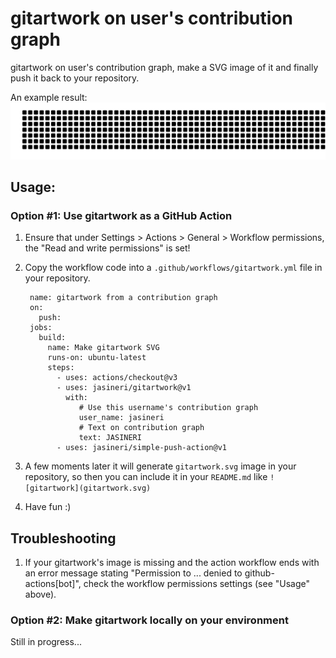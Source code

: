 # gitartwork on user's contribution graph

gitartwork on user's contribution graph, make a SVG image of it and finally push it back to your repository.

An example result:
[![sdon2/gitartwork](gitartwork.svg)](https://github.com/sdon2/gitartwork)

## Usage:

### Option #1: Use gitartwork as a GitHub Action
1. Ensure that under Settings > Actions > General > Workflow permissions, the "Read and write permissions" is set!
2. Copy the workflow code into a `.github/workflows/gitartwork.yml` file in your repository.

        name: gitartwork from a contribution graph
        on: 
          push:
        jobs:
          build:
            name: Make gitartwork SVG
            runs-on: ubuntu-latest
            steps:
              - uses: actions/checkout@v3
              - uses: jasineri/gitartwork@v1
                with:
                   # Use this username's contribution graph  
                   user_name: jasineri
                   # Text on contribution graph 
                   text: JASINERI
              - uses: jasineri/simple-push-action@v1

2. A few moments later it will generate `gitartwork.svg` image in your repository, so then you can include it in your `README.md` like `![gitartwork](gitartwork.svg)`
3. Have fun :)

## Troubleshooting
1. If your gitartwork's image is missing and the action workflow ends with an error message stating "Permission to ... denied to github-actions\[bot\]", check the workflow permissions settings (see "Usage" above).

### Option #2: Make gitartwork locally on your environment
Still in progress...
